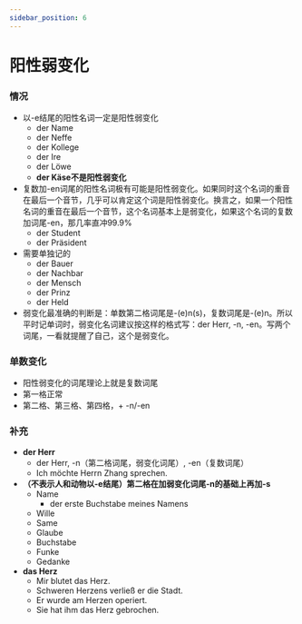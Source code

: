 ```yaml
---
sidebar_position: 6
---
```


# 阳性弱变化

### 情况

* 以-e结尾的阳性名词一定是阳性弱变化
  * der Name
  * der Neffe
  * der Kollege
  * der Ire
  * der Löwe
  * **der Käse不是阳性弱变化**
* 复数加-en词尾的阳性名词极有可能是阳性弱变化。如果同时这个名词的重音在最后一个音节，几乎可以肯定这个词是阳性弱变化。换言之，如果一个阳性名词的重音在最后一个音节，这个名词基本上是弱变化，如果这个名词的复数加词尾-en，那几率直冲99.9%
  * der Student
  * der Präsident
* 需要单独记的
  * der Bauer
  * der Nachbar
  * der Mensch
  * der Prinz
  * der Held
* 弱变化最准确的判断是：单数第二格词尾是-(e)n(s)，复数词尾是-(e)n。所以平时记单词时，弱变化名词建议按这样的格式写：der Herr, -n, -en。写两个词尾，一看就提醒了自己，这个是弱变化。

### 单数变化

* 阳性弱变化的词尾理论上就是复数词尾
* 第一格正常
* 第二格、第三格、第四格，+ -n/-en

### 补充

* **der Herr**
  * der Herr, -n（第二格词尾，弱变化词尾）, -en（复数词尾）
  * Ich möchte Herrn Zhang sprechen.
* **（不表示人和动物以-e结尾）第二格在加弱变化词尾-n的基础上再加-s**
  * Name
    * der erste Buchstabe meines Namens
  * Wille
  * Same
  * Glaube
  * Buchstabe
  * Funke
  * Gedanke
* **das Herz**
  * Mir blutet das Herz.
  * Schweren Herzens verließ er die Stadt.
  * Er wurde am Herzen operiert.
  * Sie hat ihm das Herz gebrochen.





